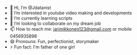 - 👋 Hi, I’m @Jdatanist
- 👀 I’m interested in youtube video making and developments
- 🌱 I’m currently learning scripts
- 💞️ I’m looking to collaborate on my dream job
- 📫 How to reach me: jarimikkonen123@gmail.com or mobile 0456935898
- 😄 Pronouns: Fun, perfectionist, storymaker
- ⚡ Fun fact: I'm father of one girl

<!---
Jdatanist/Jdatanist is a ✨ special ✨ repository because its `README.md` (this file) appears on your GitHub profile.
You can click the Preview link to take a look at your changes.
--->

